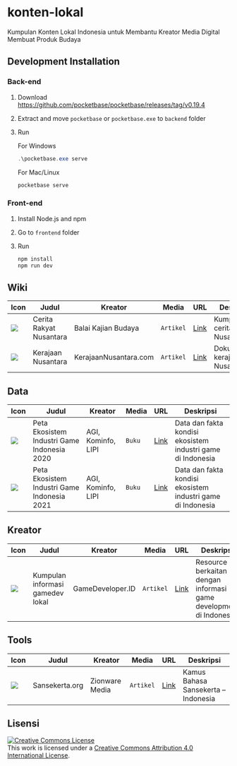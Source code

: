 # konten-lokal
Kumpulan Konten Lokal Indonesia untuk Membantu Kreator Media Digital Membuat Produk Budaya

## Development Installation
### Back-end
1. Download https://github.com/pocketbase/pocketbase/releases/tag/v0.19.4
2. Extract and move `pocketbase` or `pocketbase.exe` to `backend` folder
3. Run
   
   For Windows
   ```powershell
   .\pocketbase.exe serve
   ```
   For Mac/Linux
   ```bash
   pocketbase serve
   ```

### Front-end
1. Install Node.js and npm
2. Go to `frontend` folder
3. Run
   
   ```bash
   npm install
   npm run dev
   ```

## Wiki
Icon | Judul | Kreator | Media | URL | Deskripsi
--- | --- | --- | --- | --- | ---
![](https://www.google.com/s2/favicons?domain=ceritarakyatnusantara.com) | Cerita Rakyat Nusantara | Balai Kajian Budaya | `Artikel` | [Link](http://ceritarakyatnusantara.com/) | Kumpulan cerita rakyat Nusantara
![](https://www.google.com/s2/favicons?domain=www.kerajaannusantara.com) | Kerajaan Nusantara | KerajaanNusantara.com | `Artikel` | [Link](http://www.kerajaannusantara.com/id/location/indonesia) | Dokumentasi kerajaan di Nusantara

## Data
Icon | Judul | Kreator | Media | URL | Deskripsi
--- | --- | --- | --- | --- | ---
![](https://www.google.com/s2/favicons?domain=www.agi.or.id) | Peta Ekosistem Industri Game Indonesia 2020 | AGI, Kominfo, LIPI | `Buku` | [Link](https://s.id/1zqbw) | Data dan fakta kondisi ekosistem industri game di Indonesia
![](https://www.google.com/s2/favicons?domain=www.agi.or.id) | Peta Ekosistem Industri Game Indonesia 2021 | AGI, Kominfo, LIPI | `Buku` | [Link](https://s.id/1zqbe) | Data dan fakta kondisi ekosistem industri game di Indonesia

## Kreator
Icon | Judul | Kreator | Media | URL | Deskripsi
--- | --- | --- | --- | --- | ---
![](https://www.google.com/s2/favicons?domain=gamedeveloper.id) | Kumpulan informasi gamedev lokal | GameDeveloper.ID | `Artikel` | [Link](https://gamedeveloper.id/) | Resource berkaitan dengan informasi game development di Indonesia

## Tools
Icon | Judul | Kreator | Media | URL | Deskripsi
--- | --- | --- | --- | --- | ---
![](https://www.google.com/s2/favicons?domain=www.sansekerta.org) | Sansekerta.org | Zionware Media | `Artikel` | [Link](https://www.sansekerta.org/) | Kamus Bahasa Sansekerta – Indonesia

## Lisensi

<a rel="license" href="http://creativecommons.org/licenses/by/4.0/"><img alt="Creative Commons License" style="border-width:0" src="https://i.creativecommons.org/l/by/4.0/88x31.png" /></a><br />This work is licensed under a <a rel="license" href="http://creativecommons.org/licenses/by/4.0/">Creative Commons Attribution 4.0 International License</a>.